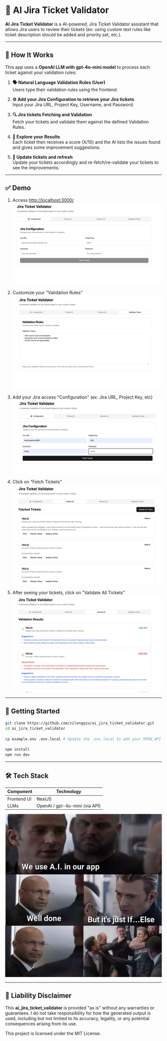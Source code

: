 # 📘 AI Jira Ticket Validator

**AI Jira Ticket Validator** is a AI-powered, Jira Ticket Validator assistant that allows Jira users to review their tickets (ex: using custom text rules like ticket description should be added and priority set, etc.).

---

## 🧠 How It Works

This app uses a **OpenAI LLM with gpt-4o-mini model** to process each ticket against your validation rules:

1. **🗣 Natural Language Validation Rules (User)**  
   Users type their validation rules using the frontend.

2. **⚙ Add your Jira Configuration to retrieve your Jira tickets**  
   Input your Jira URL, Project Key, Username, and Password.

3. **🔍 Jira tickets Fetching and Validation**  
   Fetch your tickets and validate them against the defined Validation Rules.

4. **🤖️ Explore your Results**  
   Each ticket then receives a score (X/10) and the AI lists the issues found and gives some improvement suggestions.

5. **🔄 Update tickets and refresh**  
   Update your tickets accordingly and re-fetch/re-validate your tickets to see the improvements.

---

## ✅ Demo

1. Access [http://localhost:3000/](http://localhost:3000/)
   ![Demo](./screenshots/screenshot_0.png "Demo")


2. Customize your "Validation Rules"
   ![Demo1](./screenshots/screenshot_1.png "Demo1")


3. Add your Jira access "Configuration" (ex: Jira URL, Project Key, etc)
   ![Dem02](./screenshots/screenshot_2.png "Demo2")


4. Click on "Fetch Tickets"
   ![Demo3](./screenshots/screenshot_3.png "Demo3")


5. After seeing your tickets, click on "Validate All Tickets"
   ![Demo4](./screenshots/screenshot_4.png "Demo4")

---

## 🚀 Getting Started

```bash
git clone https://github.com/zilongqiu/ai_jira_ticket_validator.git
cd ai_jira_ticket_validator

cp example.env .env.local # Update the .env.local to add your OPEN_API API KEY (ex: OPENAI_API_KEY=sk-xxx)

npm install
npm run dev
```

---

## 🛠 Tech Stack

| Component         | Technology                                      |
|-------------------|-------------------------------------------------|
| Frontend UI       | NextJS                                          |
| LLMs              | OpenAI / gpt-4o-mini (via API)                        |

![2025](./screenshots/ai_2025.webp "2025")

---

## 📜  Liability Disclaimer

This **ai_jira_ticket_validator** is provided "as is" without any warranties or guarantees.
I do not take responsibility for how the generated output is used, including but not limited to its accuracy, legality, or any potential consequences arising from its use.

This project is licensed under the MIT License.